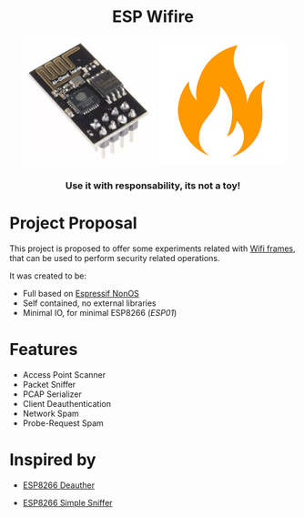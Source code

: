 
<h1 align="center">ESP Wifire</h1>
<p align="center">
    <img src="https://raw.githubusercontent.com/etriphany/esp-wifire/master/docs/img/esp01.jpeg" height="225"/>
    <img src="https://raw.githubusercontent.com/etriphany/esp-wifire/master/docs/img/fire.png" height="225"/>
</p>
<h3 align="center">Use it with responsability, its not a toy!</h3>

# Project Proposal
This project is proposed to offer some experiments related with [Wifi frames](https://en.wikipedia.org/wiki/Cracking_of_wireless_networks), that can be used to perform security related operations.

It was created to be:

* Full based on [Espressif NonOS](https://www.espressif.com/en/support/download/sdks-demos)
* Self contained, no external libraries
* Minimal IO, for minimal ESP8266 (_ESP01_)

# Features
* Access Point Scanner
* Packet Sniffer
* PCAP Serializer
* Client Deauthentication
* Network Spam
* Probe-Request Spam


# Inspired by

- [ESP8266 Deauther](https://github.com/spacehuhn/esp8266_deauther)

- [ESP8266 Simple Sniffer](https://github.com/n0w/esp8266-simple-sniffer)
